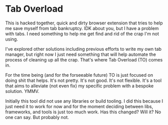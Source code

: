 # Tab Overload

This is hacked together, quick and dirty browser extension that tries to help me save myself from tab bankruptcy.
IDK about you, but I have a problem with tabs.
I need something to help me get find and rid of the crap I'm not using.

I've explored other solutions including previous efforts to write my own tab manager, but right now I just need something that will help automate the process of cleaning up all the crap.
That's where Tab Overload (TO) comes in.

For the time being (and for the forseeable future) TO is just focused on doing shit that helps. It's not pretty.
It's not good.
It's not flexible.
It's a tool that aims to alleviate (not even fix) my specific problem with a bespoke solution.
YMMV.

Initially this tool did not use any libraries or build tooling.
I did this because I just need it to work for now and for the moment deciding between libs, frameworks, and tools is just too much work.
Has this changed?
Will it?
No one can say.
But probably not.
